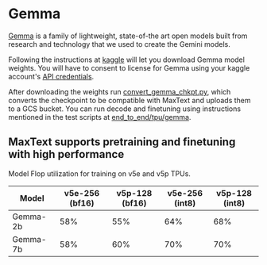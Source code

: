 <!--
 # Copyright 2023–2025 Google LLC
#
# Licensed under the Apache License, Version 2.0 (the "License");
# you may not use this file except in compliance with the License.
# You may obtain a copy of the License at
#
#    https://www.apache.org/licenses/LICENSE-2.0
#
# Unless required by applicable law or agreed to in writing, software
# distributed under the License is distributed on an "AS IS" BASIS,
# WITHOUT WARRANTIES OR CONDITIONS OF ANY KIND, either express or implied.
# See the License for the specific language governing permissions and
# limitations under the License.
 -->

# Gemma
[Gemma](https://ai.google.dev/gemma) is a family of lightweight, state-of-the art open models built from research and technology that we used to create the Gemini models.

Following the instructions at [kaggle](https://www.kaggle.com/models/google/gemma/frameworks/maxText) will let you download Gemma model weights. You will have to consent to license for Gemma using your kaggle account's [API credentials](https://github.com/Kaggle/kaggle-api?tab=readme-ov-file#api-credentials).

After downloading the weights run [convert_gemma_chkpt.py](https://github.com/AI-Hypercomputer/maxtext/blob/main/MaxText/convert_gemma_chkpt.py), which converts the checkpoint to be compatible with MaxText and uploads them to a GCS bucket. You can run decode and finetuning using instructions mentioned in the test scripts at [end_to_end/tpu/gemma](https://github.com/AI-Hypercomputer/maxtext/tree/main/end_to_end/tpu/gemma).

## MaxText supports pretraining and finetuning with high performance

Model Flop utilization for training on v5e and v5p TPUs.

| Model    | v5e-256 (bf16) | v5p-128 (bf16) | v5e-256 (int8) | v5p-128 (int8) |
| -------- | -------------- | -------------- | -------------- | -------------- |
| Gemma-2b | 58%            | 55%            | 64%            | 68%            |
| Gemma-7b | 58%            | 60%            | 70%            | 70%            |
